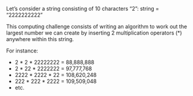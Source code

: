 Let’s consider a string consisting of 10 characters “2”: string = “2222222222”

This computing challenge consists of writing an algorithm to work out the largest number we can create by inserting 2 multiplication operators (*) anywhere within this string.

For instance:

- 2 * 2 * 22222222 = 88,888,888
- 2 * 22 * 2222222 = 97,777,768
- 2222 * 2222 * 22 = 108,620,248
- 222 * 222 * 2222 = 109,509,048
- etc.

